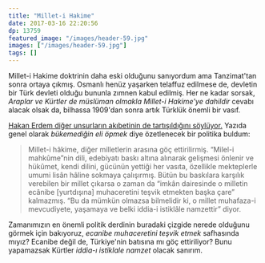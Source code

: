 ```yaml
---
title: "Millet-i Hakime"
date: 2017-03-16 22:20:56
dp: 13759
featured_image: "/images/header-59.jpg"
images: ["/images/header-59.jpg"]
tags: []
---
```


Millet-i Hakime doktrinin daha eski olduğunu sanıyordum ama Tanzimat'tan sonra
ortaya çıkmış. Osmanlı henüz yaşarken telaffuz edilmese de, devletin bir Türk
devleti olduğu bununla zımnen kabul edilmiş. Her ne kadar sorsak, *Araplar ve
Kürtler de müslüman olmakla Millet-i Hakime'ye dahildir* cevabı alacak olsak da,
bilhassa 1909'dan sonra artık Türklük önemli bir vasıf.

[Hakan Erdem diğer unsurların akıbetinin de tartışıldığını söylüyor.](http://m.karar.com/yazarlar/hakan-erdem/siyasi-oportunizme-ovgu-3244) Yazıda
genel olarak *bükemediğin eli öpmek* diye özetlenecek bir politika buldum:

> Millet-i hâkime, diğer milletlerin arasına göç ettirilirmiş. “Milel-i
> mahkûme”nin dili, edebiyatı baskı altına alınarak gelişmesi önlenir ve
> hükûmet, kendi dilini, gücünün yettiği her vasıta, özellikle mekteplerle umumi
> lisân hâline sokmaya çalışırmış. Bütün bu baskılara karşılık verebilen bir
> millet çıkarsa o zaman da “imkân dairesinde o milletin ecânibe [yurtdışına]
> muhaceretini teşvik etmekten başka çare” kalmazmış. “Bu da mümkün olmazsa
> bilmelidir ki, o millet muhafaza-i mevcudiyete, yaşamaya ve belki iddia-i
> istiklâle namzettir” diyor.

Zamanımızın en önemli politik derdinin buradaki çizgide nerede olduğunu görmek
için bakıyoruz, *ecanibe muhaceretini teşvik etmek* safhasında mıyız? Ecanibe
değil de, Türkiye'nin batısına mı göç ettiriliyor? Bunu yapamazsak Kürtler
*iddia-ı istiklale namzet* olacak sanırım.



